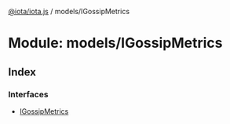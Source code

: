 [@iota/iota.js](../README.md) / models/IGossipMetrics

# Module: models/IGossipMetrics

## Index

### Interfaces

* [IGossipMetrics](../interfaces/models_igossipmetrics.igossipmetrics.md)
